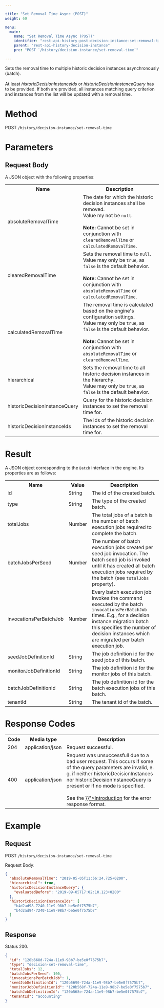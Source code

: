 ```yaml
---

title: "Set Removal Time Async (POST)"
weight: 60

menu:
  main:
    name: "Set Removal Time Async (POST)"
    identifier: "rest-api-history-post-decision-instance-set-removal-time"
    parent: "rest-api-history-decision-instance"
    pre: "POST `/history/decision-instance/set-removal-time`"

---
```


Sets the removal time to multiple historic decision instances asynchronously (batch).<br><br>
At least _historicDecisionInstanceIds_ or _historicDecisionInstanceQuery_ has to be provided. If both are provided, 
all instances matching query criterion and instances from the list will be updated with a removal time.

# Method

POST `/history/decision-instance/set-removal-time`


# Parameters

## Request Body

A JSON object with the following properties:

<table class="table table-striped">
  <tr>
    <th>Name</th>
    <th>Description</th>
  </tr>
  <tr>
    <td>absoluteRemovalTime</td>
    <td>
      The date for which the historic decision instances shall be removed. <br>Value my not be <code>null</code>.<br><br>
      <strong>Note:</strong> Cannot be set in conjunction with <code>clearedRemovalTime</code> or <code>calculatedRemovalTime</code>.
    </td>
  </tr>
  <tr>
    <td>clearedRemovalTime</td>
    <td>
      Sets the removal time to <code>null</code>. <br>Value may only be <code>true</code>, as <code>false</code> is the default behavior.<br><br>
      <strong>Note:</strong> Cannot be set in conjunction with <code>absoluteRemovalTime</code> or <code>calculatedRemovalTime</code>.
    </td>
  </tr>
  <tr>
    <td>calculatedRemovalTime</td>
    <td>
      The removal time is calculated based on the engine's configuration settings. <br>Value may only be <code>true</code>, as <code>false</code> is the default behavior.<br><br>
      <strong>Note:</strong> Cannot be set in conjunction with <code>absoluteRemovalTime</code> or <code>clearedRemovalTime</code>.
    </td>
  </tr>
  <tr>
    <td>hierarchical</td>
    <td>Sets the removal time to all historic decision instances in the hierarchy. <br>Value may only be <code>true</code>, as <code>false</code> is the default behavior.</td>
  </tr>
  <tr>
    <td>historicDecisionInstanceQuery</td>
    <td>Query for the historic decision instances to set the removal time for.</td>
  </tr>
  <tr>
    <td>historicDecisionInstanceIds</td>
    <td>The ids of the historic decision instances to set the removal time for.</td>
  </tr>
</table>

# Result

A JSON object corresponding to the `Batch` interface in the engine. Its
properties are as follows:

<table class="table table-striped">
  <tr>
    <th>Name</th>
    <th>Value</th>
    <th>Description</th>
  </tr>
  <tr>
    <td>id</td>
    <td>String</td>
    <td>The id of the created batch.</td>
  </tr>
  <tr>
    <td>type</td>
    <td>String</td>
    <td>The type of the created batch.</td>
  </tr>
  <tr>
    <td>totalJobs</td>
    <td>Number</td>
    <td>
      The total jobs of a batch is the number of batch execution jobs required to
      complete the batch.
    </td>
  </tr>
  <tr>
    <td>batchJobsPerSeed</td>
    <td>Number</td>
    <td>
      The number of batch execution jobs created per seed job invocation.
      The batch seed job is invoked until it has created all batch execution jobs required by
      the batch (see <code>totalJobs</code> property).
    </td>
  </tr>
  <tr>
    <td>invocationsPerBatchJob</td>
    <td>Number</td>
    <td>
      Every batch execution job invokes the command executed by the batch
      <code>invocationsPerBatchJob</code> times. E.g., for a decision instance
      migration batch this specifies the number of decision instances which
      are migrated per batch execution job.
    </td>
  </tr>
  <tr>
    <td>seedJobDefinitionId</td>
    <td>String</td>
    <td>The job definition id for the seed jobs of this batch.</td>
  </tr>
  <tr>
    <td>monitorJobDefinitionId</td>
    <td>String</td>
    <td>The job definition id for the monitor jobs of this batch.</td>
  </tr>
  <tr>
    <td>batchJobDefinitionId</td>
    <td>String</td>
    <td>The job definition id for the batch execution jobs of this batch.</td>
  </tr>
  <tr>
    <td>tenantId</td>
    <td>String</td>
    <td>The tenant id of the batch.</td>
  </tr>
</table>

# Response Codes

<table class="table table-striped">
  <tr>
    <th>Code</th>
    <th>Media type</th>
    <th>Description</th>
  </tr>
  <tr>
    <td>204</td>
    <td>application/json</td>
    <td>Request successful.</td>
  </tr>
  <tr>
    <td>400</td>
    <td>application/json</td>
    <td>
      Request was unsuccessfull due to a bad user request. This occurs if some of the query parameters are invalid, e. g. if neither historicDecisionInstances nor historicDecisionInstanceQuery is present or if no mode is specified. <br><br>
      See the <a href="{{< ref "/reference/rest/overview/_index.md#error-handling" >}}">Introduction</a> for the error response format.
    </td>
  </tr>
</table>


# Example

## Request

POST `/history/decision-instance/set-removal-time`

Request Body:

```json
{
  "absoluteRemovalTime": "2019-05-05T11:56:24.725+0200",
  "hierarchical": true,
  "historicDecisionInstanceQuery": {
    "evaluatedBefore": "2019-09-05T17:02:10.123+0200"
  },
  "historicDecisionInstanceIds": [ 
    "b4d2ad98-7240-11e9-98b7-be5e0f7575b7",
    "b4d2ad94-7240-11e9-98b7-be5e0f7575b7"
  ]
}
```

## Response

Status 200.

```json
{
  "id": "120b568d-724a-11e9-98b7-be5e0f7575b7",
  "type": "decision-set-removal-time",
  "totalJobs": 12,
  "batchJobsPerSeed": 100,
  "invocationsPerBatchJob": 1,
  "seedJobDefinitionId": "120b5690-724a-11e9-98b7-be5e0f7575b7",
  "monitorJobDefinitionId": "120b568f-724a-11e9-98b7-be5e0f7575b7",
  "batchJobDefinitionId": "120b568e-724a-11e9-98b7-be5e0f7575b7",
  "tenantId": "accounting"
}
```
